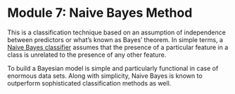 # Module 7: Naive Bayes Method

This is a classification technique based on an assumption of independence between predictors or what’s known as Bayes’ theorem. In simple terms, a [Naive Bayes classifier](https://www.edureka.co/blog/naive-bayes-classifier/) assumes that the presence of a particular feature in a class is unrelated to the presence of any other feature.

To build a Bayesian model is simple and particularly functional in case of enormous data sets. Along with simplicity, Naive Bayes is known to outperform sophisticated classification methods as well.
